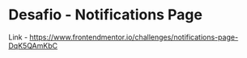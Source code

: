 # Desafio - Notifications Page

Link - https://www.frontendmentor.io/challenges/notifications-page-DqK5QAmKbC